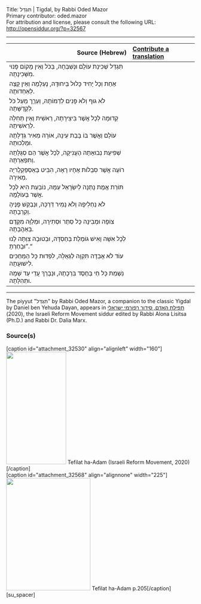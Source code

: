 <html>
<head></head>
<body>
Title: תִּגְדַּל | Tigdal, by Rabbi Oded Mazor<br />
Primary contributor: oded.mazor<br />
For attribution and license, please consult the following URL: <a href="http://opensiddur.org/?p=32567">http://opensiddur.org/?p=32567</a>
<p />
<hr />

<table style="margin-left: auto;margin-right: auto;" class="draggable">
<thead><tr><th id="x" style="text-align: right;">Source (Hebrew)</th><th style="text-align: left;"><a href="/contributing/upload/">Contribute a translation</a></th></tr></thead>
<tbody>
<tr><td style="vertical-align:top;">
<div class="liturgy"><span lang="he">
תִּגְדַּל שְׁכִינַת עוֹלָם וּנְשַׁבְּחָהּ,
בַּכֹּל וְאֵין מָקוֹם פָּנוּי מִשְּׁכִינָתָהּ.
</span></div></td>
 
<td style="vertical-align:top;">
<div class="english">

</div></td></tr>


<tr><td style="vertical-align:top;">
<div class="liturgy"><span lang="he">
אַחַת וְכָל יָחִיד כָּלוּל בְּיִחוּדָהּ,
נֶעְלָמָה וְאֵין קָצֶה לְאַחְדוּתָהּ.
</span></div></td>
 
<td style="vertical-align:top;">
<div class="english">

</div></td></tr>


<tr><td style="vertical-align:top;">
<div class="liturgy"><span lang="he">
לֹא גּוּף וְלֹא פָּנִים לְדַמּוֹתָהּ,
וְעֵרֵֶך מֵעַל כֹּל לִקְדֻשָּׁתָהּ.
</span></div></td>
 
<td style="vertical-align:top;">
<div class="english">

</div></td></tr>


<tr><td style="vertical-align:top;">
<div class="liturgy"><span lang="he">
קְדוּמָה לְכָל אֲשֶׁר בִּיצִירָתָהּ,
רֵאשִׁית וְאֵין תְּחִלָּה לְרֵאשִׁיתָהּ.
</span></div></td>
 
<td style="vertical-align:top;">
<div class="english">

</div></td></tr>


<tr><td style="vertical-align:top;">
<div class="liturgy"><span lang="he">
עוֹלָם וַאֲשֶׁר בּוֹ בָּבַת עֵינָהּ,
אוֹרָהּ מֵאִיר גְּדֻלָּתָהּ וּמַלְכוּתָהּ.
</span></div></td>
 
<td style="vertical-align:top;">
<div class="english">

</div></td></tr>


<tr><td style="vertical-align:top;">
<div class="liturgy"><span lang="he">
שְׁפִיעַת נְבוּאָתָהּ הֶעֱנִיקָה,
לְכָל אֲשֶׁר הֵם סְגֻלָּתָהּ וְתִפְאַרְתָּהּ.
</span></div></td>
 
<td style="vertical-align:top;">
<div class="english">

</div></td></tr>


<tr><td style="vertical-align:top;">
<div class="liturgy"><span lang="he">
רוֹעֶה אֲשֶׁר סִבְלוֹת אֶחָיו רָאָה,
הִבִּיט בְּאַסְפַּקְלְַריָה מְאִירָה.
</span></div></td>
 
<td style="vertical-align:top;">
<div class="english">

</div></td></tr>


<tr><td style="vertical-align:top;">
<div class="liturgy"><span lang="he">
תּוֹרַת אֱמֶת נָתְנָה לְיִשְׂרָאֵל עַמָּהּ,
נוֹבַעַת הִיא לְכָל אֲשֶׁר בְּעוֹלָמָהּ.
</span></div></td>
 
<td style="vertical-align:top;">
<div class="english">

</div></td></tr>


<tr><td style="vertical-align:top;">
<div class="liturgy"><span lang="he">
לֹא נַחְלִיפָהּ וְלֹא נָמִיר דַּרְכָּהּ,
וּנְבַקֵּשׁ פָּנֶיהָ וְקִרְבָתָהּ.
</span></div></td>
 
<td style="vertical-align:top;">
<div class="english">

</div></td></tr>


<tr><td style="vertical-align:top;">
<div class="liturgy"><span lang="he">
צוֹפָה וּמְבִינָה כָּל סֵתֶר וּסְתִירָה,
וּמְלַוָּה מִקֶּדֶם בְּאַהֲבָתָהּ.
</span></div></td>
 
<td style="vertical-align:top;">
<div class="english">

</div></td></tr>


<tr><td style="vertical-align:top;">
<div class="liturgy"><span lang="he">
לְכָל אִשָּׁה וָאִישׁ גּוֹמֶלֶת בְּחַסְדָּהּ,
וּבְטוּבָהּ צִוְּתָה לָנוּ ”וּבָחַרְתָּ.“
</span></div></td>
 
<td style="vertical-align:top;">
<div class="english">

</div></td></tr>


<tr><td style="vertical-align:top;">
<div class="liturgy"><span lang="he">
עוֹד לֹא אָבְדָה תִּקְוָה לַגְּאֻלָּה,
לִפְדוּת כָּל הַמְּחַכִּים לִישׁוּעָתָהּ.
</span></div></td>
 
<td style="vertical-align:top;">
<div class="english">

</div></td></tr>


<tr><td style="vertical-align:top;">
<div class="liturgy"><span lang="he">
נִשְׁמַת כָּל חַי בְּחֶסֶד בִּרְכָתָהּ,
וּנְבָרֵךְ עֲדֵי עַד שְׁמָהּ וּתְהִלָּתָהּ.
</div></td></tr>
</tbody></table>

<hr />

The piyyut "תִּגְדַּל" by Rabbi Oded Mazor, a companion to the classic Yigdal by Daniel ben Yehuda Dayan, appears in <a href="https://www.facebook.com/תפילת-האדם-סידור-רפורמי-ישראלי-101214578258569">תפילת האדם, סידור רפורמי ישראלי</a> (2020), the Israeli Reform Movement siddur edited by Rabbi Alona Lisitsa (Ph.D.) and Rabbi Dr. Dalia Marx.

<h3>Source(s)</h3>

<span style="float: right;">[caption id="attachment_32530" align="alignleft" width="160"]<a href="https://opensiddur.org/wp-content/uploads/2020/06/tefilat-ha-adam-Israeli-REform-Movement-2020.jpg" rel="lightbox"><img src="https://opensiddur.org/wp-content/uploads/2020/06/tefilat-ha-adam-Israeli-REform-Movement-2020-160x300.jpg" alt="" width="160" height="300" class="size-medium wp-image-32530" /></a> Tefilat ha-Adam (Israeli Reform Movement, 2020)[/caption]</span>  <span style="float: left;">[caption id="attachment_32568" align="alignnone" width="225"]<a href="https://opensiddur.org/wp-content/uploads/2020/06/Tefilot-ha-Adam-p.205.jpg" rel="lightbox"><img src="https://opensiddur.org/wp-content/uploads/2020/06/Tefilot-ha-Adam-p.205-225x300.jpg" alt="" width="225" height="300" class="size-medium wp-image-32568" /></a> Tefilat ha-Adam p.205[/caption]</span>[su_spacer]
</body>
</html>